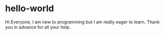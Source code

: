 # hello-world

Hi Everyone, I am new to programming but I am really eager to learn.
Thank you in advance for all your help.
